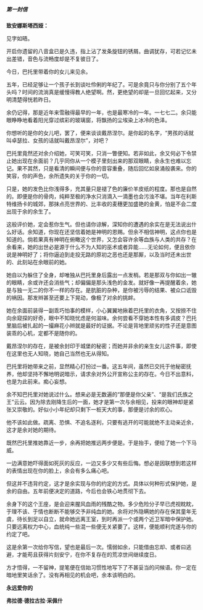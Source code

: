 ##### 第一封信

**致安娜斯塔西娅：**

见字如晤。

开启你遗留的八音盒已是久违，指上沾了发条旋钮的锈屑。曲调犹存，可若记忆未出差错，音色与流畅度却是不复彼日了。

今日，巴托里带着你的女儿来见余。

五年，已经足够让一个孩子长到谈吐伶俐的年纪了。可是余竟只与你分别了五个年头吗？时间的流淌真是缓慢得教人绝望啊。然，更绝望的却是一旦回忆起来，又分明清楚得恍若昨日。

余仍记得，那是近年来雪融得最早的一年，也是最寒冷的一年。一七七二。余只能眼睁睁地看着阳光穿过缤彩的玻璃窗，将飘扬的尘埃染上冰冷的色泽。

你想听的是你的女儿吧，罢了，便来谈谈戴昂涅尔。是你起的名字，“男孩的话就叫卓瑟拉、女孩的话就叫戴昂涅尔”，对吧？

巴托里竟然还对余介绍她，可笑可笑，只消一瞥便知。若非如此，余又何必下令禁止她出现在余面前？几乎同你从一个模子里刻出来的那双眼睛，余永生也难以忘记。果不其然，只是看清的瞬间便与你的音容重叠，随后回忆如泉涌般袭来。你的笑容，你的声色，余所遗失的关于你的一切。

只是，她的发色比你浅得多，充其量只是褪了色的廉价羊皮纸的程度。那也是自然的。即便是你的骨肉，纯粹至极的净水只消滴入一滴墨也会污浊不堪。当年在利斯特维扬卡的城郊，那抹点亮世界的、比丰收的麦穗更加盛艳的金黄，怕是不会二度出现于余的余生了。

这般评价她，定会惹你生气。但也请你谅解，深知你的遭遇的余实在是无法说出什么好话。余知道，你现在还坚信着她是神明的恩赐。但余不相信神明，这点你也是知道的。倘若果真有神明在俯瞰这个世界，又怎会容许余等血族与人类的共存？在余看来，她的出世必是源于什么不为人知的巫术或者异能……无论如何，便且依你说是神明好了；将你逼迫到走投无路的原初之恶也还是那厮，以及当时还未出世的、此刻站在余眼前的她。

她自以为躲住了全身，却唯独从巴托里身后露出一点发梢。若是那双与你如出一辙的眼睛，余或许还会消些气；却偏偏是那头浅色的金发。就好像一再提醒着余，她是与独一无二的你不一样的存在。是肮脏的杂种，是你被污辱的结果、被众口诋毁的祸因。那发辫甚至还要上下晃动，像极了对余的挑衅。

她在余面前装得一副乖巧怕事的模样，小心翼翼地揪着巴托里的衣角，又按捺不住向余窥探的好奇，眼中不知晓忧虑是何滋味。余何尝看不穿她本性有多调皮？巴托里脑后被扎起的一撮麻花小辫就是最好的证据。不论是背地里顽劣的性子还是意图装乖的心机，定都不是随你的。

戴昂涅尔的存在，是被余封印于城堡的秘密；而她并非余的亲生女儿这件事，即使在这里也无人知晓，她自己当然也无从得知。

巴托里将她带来之前，显然精心打扮过一番。这五年间，虽然已交托于他秘密抚养，他却坚持不懈地明说暗示，请求余对外公开宣称公主的存在。今日不出意料，也是为此前来。痴心妄想。

余不知巴托里对她说过什么。想来必是无数遍的“那便是你父亲”、“是我们氏族之王”云云。因为除去刚降生后的一面，她才是第一次与余相见，投来的眼神却是紧张又崇敬的。好似小小年纪却只剩下一桩天大的事，那便是讨余的欢心。

他不该如此做。疏离、恐惧、不追名逐利，只要有逃开的可能就绝不主动亲近余，这才是余对她的期待。

既然巴托里推她靠近一步，余再把她推远两步便是。于是抬手，便给了她一个下马威。

一边满意她吓得面如死灰的反应，一边又多少又有些后悔。想必是因联想到若这样的表情出现在你的脸上，余会有多么痛心吧。

但这并不违背约定，这才是余实现与你的约定的方式。具体以何种形式保护她，是余的自由。五年前便决定的道路，今后也会铁心地贯彻下去。

余身下的这个王座，是会迎来腥风血雨的残酷之物。多少危险分子早已虎视眈眈，于理不该、于情也断断不能够交予非纯血的她。余将对外隐瞒她的存在保其童年无虞，待长到足以自立，就命她远离王室，到时再派一个或两个近卫军暗中保护她。只要远离权力中心，血统纯一些混一些便无关紧要了。这样，便能顺利完遂与你的约定了吧。

这是余第一次给你写信，望也是最后一次。懦弱如余，只能借由忘却、或者曰逃避，才能苟且获得片刻安宁，在你不复存在的荒凉世间继续度日。

方才悟得，一不留神，提笔便在信始习惯性地写下了不甚妥当的问候语。你一定在暗地里笑话余了。没有再相见的机会吧，余本该明白的。

**永远爱你的**

**弗拉德·德拉古拉·采佩什**